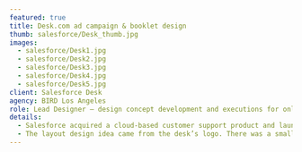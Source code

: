 ```yaml
---
featured: true
title: Desk.com ad campaign & booklet design
thumb: salesforce/Desk_thumb.jpg
images:
  - salesforce/Desk1.jpg
  - salesforce/Desk2.jpg
  - salesforce/Desk3.jpg
  - salesforce/Desk4.jpg
  - salesforce/Desk5.jpg
client: Salesforce Desk
agency: BIRD Los Angeles
role: Lead Designer – design concept development and executions for online banners, print, OOH ads & editorial designs
details:
  - Salesforce acquired a cloud-based customer support product and launched it as Desk.com. The need for an awareness campaign was evident and our agency was selected to solve the problem. After some brainstorming sessions, the directors decided a testimonial campaign would be a perfect fit.
  - The layout design idea came from the desk’s logo. There was a small talk bubble shape hidden in the alphabet “d”, so I pulled it out to utilize as a visual element that ties the entire campaign together. We created this campaign in partnerships with companies such as Asana, HotelTonight and SoundCloud, and marketed in major cities through OOH and online platforms. Each of those companies was assigned with its own gradient color to have a distinct look and that system worked especially well in the OOH situations since repeated colors become uninteresting after a while. Upon the completion of this campaign, I also worked on editorial designs for their booklets and other collaterals using the talk bubble design I introduced.
---
```

